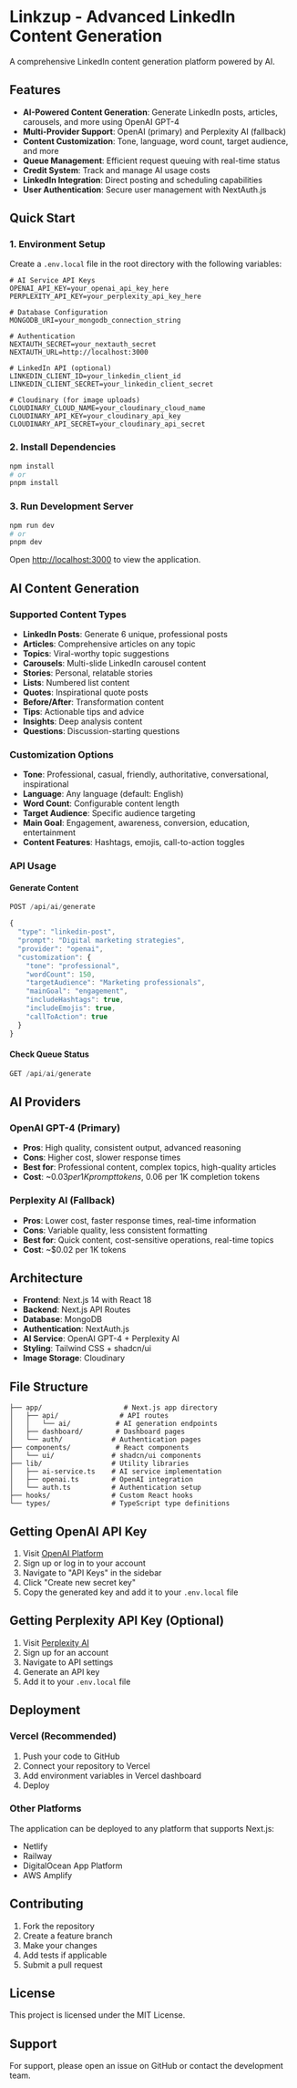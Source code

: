 # Linkzup - Advanced LinkedIn Content Generation

A comprehensive LinkedIn content generation platform powered by AI.

## Features

- **AI-Powered Content Generation**: Generate LinkedIn posts, articles, carousels, and more using OpenAI GPT-4
- **Multi-Provider Support**: OpenAI (primary) and Perplexity AI (fallback)
- **Content Customization**: Tone, language, word count, target audience, and more
- **Queue Management**: Efficient request queuing with real-time status
- **Credit System**: Track and manage AI usage costs
- **LinkedIn Integration**: Direct posting and scheduling capabilities
- **User Authentication**: Secure user management with NextAuth.js

## Quick Start

### 1. Environment Setup

Create a `.env.local` file in the root directory with the following variables:

```env
# AI Service API Keys
OPENAI_API_KEY=your_openai_api_key_here
PERPLEXITY_API_KEY=your_perplexity_api_key_here

# Database Configuration
MONGODB_URI=your_mongodb_connection_string

# Authentication
NEXTAUTH_SECRET=your_nextauth_secret
NEXTAUTH_URL=http://localhost:3000

# LinkedIn API (optional)
LINKEDIN_CLIENT_ID=your_linkedin_client_id
LINKEDIN_CLIENT_SECRET=your_linkedin_client_secret

# Cloudinary (for image uploads)
CLOUDINARY_CLOUD_NAME=your_cloudinary_cloud_name
CLOUDINARY_API_KEY=your_cloudinary_api_key
CLOUDINARY_API_SECRET=your_cloudinary_api_secret
```

### 2. Install Dependencies

```bash
npm install
# or
pnpm install
```

### 3. Run Development Server

```bash
npm run dev
# or
pnpm dev
```

Open [http://localhost:3000](http://localhost:3000) to view the application.

## AI Content Generation

### Supported Content Types

- **LinkedIn Posts**: Generate 6 unique, professional posts
- **Articles**: Comprehensive articles on any topic
- **Topics**: Viral-worthy topic suggestions
- **Carousels**: Multi-slide LinkedIn carousel content
- **Stories**: Personal, relatable stories
- **Lists**: Numbered list content
- **Quotes**: Inspirational quote posts
- **Before/After**: Transformation content
- **Tips**: Actionable tips and advice
- **Insights**: Deep analysis content
- **Questions**: Discussion-starting questions

### Customization Options

- **Tone**: Professional, casual, friendly, authoritative, conversational, inspirational
- **Language**: Any language (default: English)
- **Word Count**: Configurable content length
- **Target Audience**: Specific audience targeting
- **Main Goal**: Engagement, awareness, conversion, education, entertainment
- **Content Features**: Hashtags, emojis, call-to-action toggles

### API Usage

#### Generate Content

```typescript
POST /api/ai/generate

{
  "type": "linkedin-post",
  "prompt": "Digital marketing strategies",
  "provider": "openai",
  "customization": {
    "tone": "professional",
    "wordCount": 150,
    "targetAudience": "Marketing professionals",
    "mainGoal": "engagement",
    "includeHashtags": true,
    "includeEmojis": true,
    "callToAction": true
  }
}
```

#### Check Queue Status

```typescript
GET /api/ai/generate
```

## AI Providers

### OpenAI GPT-4 (Primary)
- **Pros**: High quality, consistent output, advanced reasoning
- **Cons**: Higher cost, slower response times
- **Best for**: Professional content, complex topics, high-quality articles
- **Cost**: ~$0.03 per 1K prompt tokens, ~$0.06 per 1K completion tokens

### Perplexity AI (Fallback)
- **Pros**: Lower cost, faster response times, real-time information
- **Cons**: Variable quality, less consistent formatting
- **Best for**: Quick content, cost-sensitive operations, real-time topics
- **Cost**: ~$0.02 per 1K tokens

## Architecture

- **Frontend**: Next.js 14 with React 18
- **Backend**: Next.js API Routes
- **Database**: MongoDB
- **Authentication**: NextAuth.js
- **AI Service**: OpenAI GPT-4 + Perplexity AI
- **Styling**: Tailwind CSS + shadcn/ui
- **Image Storage**: Cloudinary

## File Structure

```
├── app/                    # Next.js app directory
│   ├── api/               # API routes
│   │   └── ai/           # AI generation endpoints
│   ├── dashboard/        # Dashboard pages
│   └── auth/            # Authentication pages
├── components/           # React components
│   └── ui/              # shadcn/ui components
├── lib/                 # Utility libraries
│   ├── ai-service.ts    # AI service implementation
│   ├── openai.ts        # OpenAI integration
│   └── auth.ts          # Authentication setup
├── hooks/               # Custom React hooks
└── types/               # TypeScript type definitions
```

## Getting OpenAI API Key

1. Visit [OpenAI Platform](https://platform.openai.com/)
2. Sign up or log in to your account
3. Navigate to "API Keys" in the sidebar
4. Click "Create new secret key"
5. Copy the generated key and add it to your `.env.local` file

## Getting Perplexity API Key (Optional)

1. Visit [Perplexity AI](https://www.perplexity.ai/)
2. Sign up for an account
3. Navigate to API settings
4. Generate an API key
5. Add it to your `.env.local` file

## Deployment

### Vercel (Recommended)

1. Push your code to GitHub
2. Connect your repository to Vercel
3. Add environment variables in Vercel dashboard
4. Deploy

### Other Platforms

The application can be deployed to any platform that supports Next.js:
- Netlify
- Railway
- DigitalOcean App Platform
- AWS Amplify

## Contributing

1. Fork the repository
2. Create a feature branch
3. Make your changes
4. Add tests if applicable
5. Submit a pull request

## License

This project is licensed under the MIT License.

## Support

For support, please open an issue on GitHub or contact the development team.

